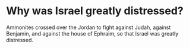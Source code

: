# Why was Israel greatly distressed?

Ammonites crossed over the Jordan to fight against Judah, against Benjamin, and against the house of Ephraim, so that Israel was greatly distressed.
